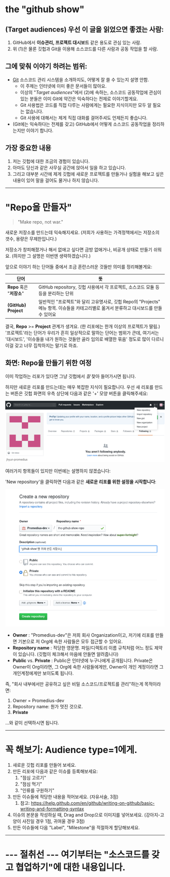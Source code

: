 # the "github show"

## (Target audiences) 우선 이 글을 읽었으면 좋겠는 사람:

   1. GitHub에서 **이슈관리, 프로젝트 대시보드** 같은 용도로 관심 있는 사람.
   2. 위 (1)은 물론 깃헙과 Git을 이용해 소스코드를 다른 사람과 공동 작업을 할 사람.


## 그에 맞춰 이야기 하려는 범위:

   * [Git](https://git-scm.com/) 소스코드 관리 시스템을 소개하지도, 어떻게 잘 쓸 수 있는지 설명 안함.
     * 이 주제는 인터넷에 이미 좋은 문서들이 많아요.
     * 이상의 "_Target audiences_"에서 (2)에 속하는, 소스코드 공동작업에 관심이 있는 분들은 이미
       Git에 약간은 익숙하다는 전제로 이야기할게요.
     * Git 사용법은 코드를 직접 다루는 사람에게는 필요한 지식이지만 모두 알 필요는 없습니다.
     * Git 사용에 대해서는 제게 직접 대화를 걸어주셔도 언제든지 좋습니다.
   * (Git에는 익숙하다는 전제를 갖고) GitHub에서 어떻게 소스코드 공동작업을 정리하는지만 이야기 합니다.

## 가장 중요한 내용

   1. 저는 깃헙에 대한 조금의 경험이 있습니다.
   1. 아마도 당신과 같은 사무실 공간에 앉아서 일을 하고 있습니다.
   1. 그리고 대부분 시간에 제게 깃헙에 새로운 프로젝트를 만들거나 실험을 해보고 싶은 내용이 있어 말을 걸어도 물거나 하지 않습니다.


-----

# "Repo을 만들자"

> "Make repo, not war."

새로운 저장소를 만드는데 익숙해지세요. (저희가 사용하는 가격정책에서는 저장소의 갯수, 용량은 무제한입니다.)

저장소가 창피해졌거나 해서 없애고 싶다면 금방 없애거나, 비공개 상태로 만들기 쉬워요. (하지만 그 설명은 이번엔 생략하겠습니다.)

앞으로 이야기 하는 단어들 중에서 조금 혼란스러운 것들만 의미를 정리해볼게요:

단어 | 뜻
-----|-----------
**Repo** 혹은 "**저장소**" | GitHub repository, 깃헙 사용에서 각 프로젝트, 소스코드 모듈 등등을 분리하는 단위
**(GitHub) Project** | 일반적인 "프로젝트"와 달리 고유명사로, 깃헙 Repo의 "Projects" 메뉴 항목. 이슈들을 카테고리별로 옮겨서 분류하고 대시보드를 만들 수 있어요


결국, **Repo** >= **Project** 관계가 생겨요. (한 리포에는 한개 이상의 프로젝트가 딸림.)
'프로젝트'라는 단어가 우리가 흔히 일상적으로 말하는 단어는 범위가 큰데, 여기서는 '대시보드', '이슈들을 내가 원하는 것들만 골라 임의로 배열한 묶음' 정도로 많이 다르니 이걸 갖고 너무 집착하지는 말기로 하죠.



## 화면: Repo을 만들기 위한 여정

이미 작업하는 리포가 있다면 그냥 깃헙에서 *잘* 찾아 들어가시면 됩니다.

하지만 새로운 리포를 만드는데는 매우 복잡한 지식이 필요합니다. 우선 새 리포를 만드는 버튼은 깃헙 화면의 우측 상단에 다음과 같은 '+' 모양 버튼을 클릭해주세요:

![어디에 '+'버튼이 있는가](/images/new-repo.png)


여러가지 항목들이 있지만 이번에는 설명하지 않겠습니다:

'New repository'을 클릭하면 다음과 같은 **새로운 리포를 위한 설정을 시작합니다**:

![새로운 repo의 설정](/images/new-repo-form.png)


   * **Owner** : "Promedius-dev"은 저희 회사 Organization이고, 저기에 리포를 만들면 기본으로 저 Org에 속한 사람들은 모두 접근할 수 있어요.
   * **Repository name** : 적당한 영문명. 파일/디렉토리 이름 규칙처럼 어느 정도 제약이 있습니다. (깃헙이 체크해서 마음에 안들면 알려줍니다)
   * **Public** vs. **Private** : Public은 인터넷에 누구나에게 공개됩니다. Private은 Owner이 Org이라면, 그 Org에 속한 사람들에게만, Owner이 개인 계정이라면 그 개인계정에게만 보이도록 됩니다.

즉, "회사 내부에서만 공유하고 싶은 비밀 소스코드/프로젝트를 관리"하는게 목적이라면:

   1. Owner = Promedius-dev
   2. Repository name: 뭔가 멋진 것으로.
   3. **Private**

...와 같이 선택하시면 됩니다.


------

# 꼭 해보기: Audience type=1에게.

   1. 새로운 깃헙 리포를 만들어 보세요.
   1. 만든 리포에 다음과 같은 이슈를 등록해보세요:
      1. "점심 고르기"
	    2. "점심 먹기"
	    3. "인류를 구원하기"
   1. 만든 이슈들에 적당한 내용을 적어보세요. (자유서술, 3점)
      1. 참고: https://help.github.com/en/github/writing-on-github/basic-writing-and-formatting-syntax
   1. 이슈의 본문을 작성하실 때, Drag and Drop으로 이미지를 넣어보세요. (강아지-고양이 사진일 경우 1점, 귀여울 경우 3점)
   1. 만든 이슈들에 다음 "Label", "Milestone"을 적절하게 할당해보세요.
	 	

------

# --- 절취선 --- 여기부터는 "소스코드를 갖고 협업하기"에 대한 내용입니다.




